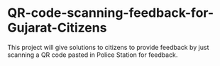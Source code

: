 # QR-code-scanning-feedback-for-Gujarat-Citizens
 This project will give solutions to citizens to provide feedback by just  scanning a QR code pasted in Police Station for feedback.
